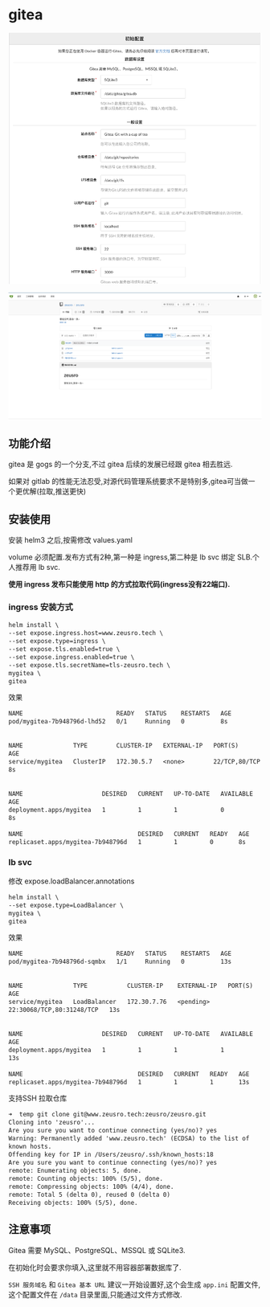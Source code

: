 # gitea

![img](1.png)

![img](2.png)

## 功能介绍

gitea 是 gogs 的一个分支,不过 gitea 后续的发展已经跟 gitea 相去胜远.

如果对 gitlab 的性能无法忍受,对源代码管理系统要求不是特别多,gitea可当做一个更优解(拉取,推送更快)

## 安装使用

安装 helm3 之后,按需修改 values.yaml

volume 必须配置.发布方式有2种,第一种是 ingress,第二种是 lb svc 绑定 SLB.个人推荐用 lb svc.

**使用 ingress 发布只能使用 http 的方式拉取代码(ingress没有22端口).**

### ingress 安装方式

```
helm install \
--set expose.ingress.host=www.zeusro.tech \
--set expose.type=ingress \
--set expose.tls.enabled=true \
--set expose.ingress.enabled=true \
--set expose.tls.secretName=tls-zeusro.tech \
mygitea \
gitea
```

效果

```
NAME                          READY   STATUS    RESTARTS   AGE
pod/mygitea-7b948796d-lhd52   0/1     Running   0          8s


NAME              TYPE        CLUSTER-IP   EXTERNAL-IP   PORT(S)         AGE
service/mygitea   ClusterIP   172.30.5.7   <none>        22/TCP,80/TCP   8s


NAME                      DESIRED   CURRENT   UP-TO-DATE   AVAILABLE   AGE
deployment.apps/mygitea   1         1         1            0           8s

NAME                                DESIRED   CURRENT   READY   AGE
replicaset.apps/mygitea-7b948796d   1         1         0       8s
```

### lb svc

修改
expose.loadBalancer.annotations

```
helm install \
--set expose.type=LoadBalancer \
mygitea \
gitea
```

效果

```
NAME                          READY   STATUS    RESTARTS   AGE
pod/mygitea-7b948796d-sqmbx   1/1     Running   0          13s


NAME              TYPE           CLUSTER-IP    EXTERNAL-IP   PORT(S)                     AGE
service/mygitea   LoadBalancer   172.30.7.76   <pending>     22:30068/TCP,80:31248/TCP   13s


NAME                      DESIRED   CURRENT   UP-TO-DATE   AVAILABLE   AGE
deployment.apps/mygitea   1         1         1            1           13s

NAME                                DESIRED   CURRENT   READY   AGE
replicaset.apps/mygitea-7b948796d   1         1         1       13s
```

支持SSH 拉取仓库

```
➜  temp git clone git@www.zeusro.tech:zeusro/zeusro.git
Cloning into 'zeusro'...
Are you sure you want to continue connecting (yes/no)? yes
Warning: Permanently added 'www.zeusro.tech' (ECDSA) to the list of known hosts.
Offending key for IP in /Users/zeusro/.ssh/known_hosts:18
Are you sure you want to continue connecting (yes/no)? yes
remote: Enumerating objects: 5, done.
remote: Counting objects: 100% (5/5), done.
remote: Compressing objects: 100% (4/4), done.
remote: Total 5 (delta 0), reused 0 (delta 0)
Receiving objects: 100% (5/5), done.
```

## 注意事项

Gitea 需要 MySQL、PostgreSQL、MSSQL 或 SQLite3.

在初始化时会要求你填入,这里就不用容器部署数据库了.

`SSH 服务域名` 和 `Gitea 基本 URL` 建议一开始设置好,这个会生成 `app.ini` 配置文件,这个配置文件在 `/data` 目录里面,只能通过文件方式修改.
